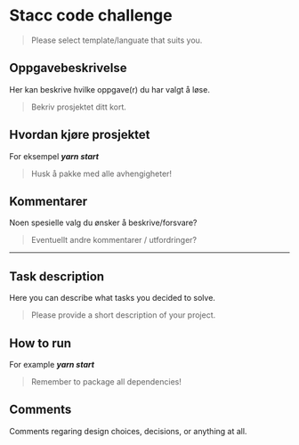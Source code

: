 # Stacc code challenge
> Please select template/languate that suits you.


## Oppgavebeskrivelse
Her kan beskrive hvilke oppgave(r) du har valgt å løse.
> Bekriv prosjektet ditt kort.

## Hvordan kjøre prosjektet
For eksempel ***yarn start***
> Husk å pakke med alle avhengigheter!

## Kommentarer
Noen spesielle valg du ønsker å beskrive/forsvare?
> Eventuellt andre kommentarer / utfordringer?

---


## Task description
Here you can describe what tasks you decided to solve.
> Please provide a short description of your project.

## How to run
For example ***yarn start***
> Remember to package all dependencies!

## Comments
Comments regaring design choices, decisions, or anything at all.
